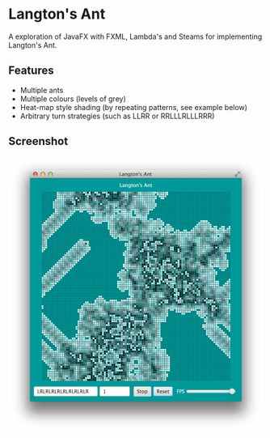 Langton's Ant
=============

A exploration of JavaFX with FXML, Lambda's and Steams for implementing
Langton's Ant.

Features
--------

* Multiple ants
* Multiple colours (levels of grey)
* Heat-map style shading (by repeating patterns, see example below)
* Arbitrary turn strategies (such as LLRR or RRLLLRLLLRRR)

Screenshot
----------

![Screenshot with repeated Langton's Ant pattern](.github/screenshot.png?raw=true "Example")
